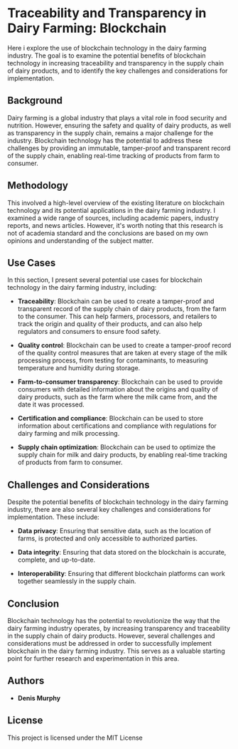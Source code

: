 
# Traceability and Transparency in Dairy Farming: Blockchain

Here i explore the use of blockchain technology in the dairy farming industry. The goal is to examine the potential benefits of blockchain technology in increasing traceability and transparency in the supply chain of dairy products, and to identify the key challenges and considerations for implementation.

## Background

Dairy farming is a global industry that plays a vital role in food security and nutrition. However, ensuring the safety and quality of dairy products, as well as transparency in the supply chain, remains a major challenge for the industry. Blockchain technology has the potential to address these challenges by providing an immutable, tamper-proof and transparent record of the supply chain, enabling real-time tracking of products from farm to consumer.

## Methodology

This involved a high-level overview of the existing literature on blockchain technology and its potential applications in the dairy farming industry. I examined a wide range of sources, including academic papers, industry reports, and news articles. However, it's worth noting that this research is not of academia standard and the conclusions are based on my own opinions and understanding of the subject matter.

## Use Cases

In this section, I present several potential use cases for blockchain technology in the dairy farming industry, including:

-   **Traceability**: Blockchain can be used to create a tamper-proof and transparent record of the supply chain of dairy products, from the farm to the consumer. This can help farmers, processors, and retailers to track the origin and quality of their products, and can also help regulators and consumers to ensure food safety.
    
-   **Quality control**: Blockchain can be used to create a tamper-proof record of the quality control measures that are taken at every stage of the milk processing process, from testing for contaminants, to measuring temperature and humidity during storage.
    
-   **Farm-to-consumer transparency**: Blockchain can be used to provide consumers with detailed information about the origins and quality of dairy products, such as the farm where the milk came from, and the date it was processed.
    
-   **Certification and compliance**: Blockchain can be used to store information about certifications and compliance with regulations for dairy farming and milk processing.
    
-   **Supply chain optimization**: Blockchain can be used to optimize the supply chain for milk and dairy products, by enabling real-time tracking of products from farm to consumer.
    

## Challenges and Considerations

Despite the potential benefits of blockchain technology in the dairy farming industry, there are also several key challenges and considerations for implementation. These include:

-   **Data privacy**: Ensuring that sensitive data, such as the location of farms, is protected and only accessible to authorized parties.
    
-   **Data integrity**: Ensuring that data stored on the blockchain is accurate, complete, and up-to-date.
    
-   **Interoperability**: Ensuring that different blockchain platforms can work together seamlessly in the supply chain.
    

## Conclusion

Blockchain technology has the potential to revolutionize the way that the dairy farming industry operates, by increasing transparency and traceability in the supply chain of dairy products. However, several challenges and considerations must be addressed in order to successfully implement blockchain in the dairy farming industry. This serves as a valuable starting point for further research and experimentation in this area.

## Authors

-   **Denis Murphy**

## License

This project is licensed under the MIT License
